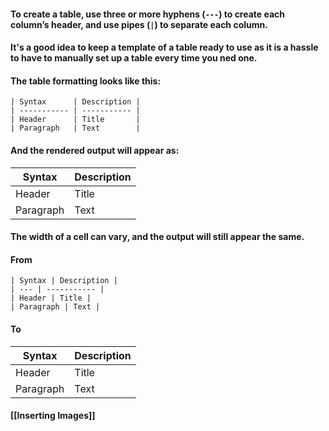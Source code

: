 #### To create a table, use three or more hyphens (`---`) to create each column’s header, and use pipes (`|`) to separate each column.

#### It's a good idea to keep a template of a table ready to use as it is a hassle to have to manually set up a table every time you ned one.

#### The table formatting looks like this:
```
| Syntax      | Description |
| ----------- | ----------- |
| Header      | Title       |
| Paragraph   | Text        |
```

#### And the rendered output will appear as:
| Syntax      | Description |
| ----------- | ----------- |
| Header      | Title       |
| Paragraph   | Text        |

#### The width of a cell can vary, and the output will still appear the same.

#### From
```
| Syntax | Description |
| --- | ----------- |
| Header | Title |
| Paragraph | Text |
```

#### To
| Syntax | Description |
| --- | ----------- |
| Header | Title |
| Paragraph | Text |


#### [[Inserting Images]]